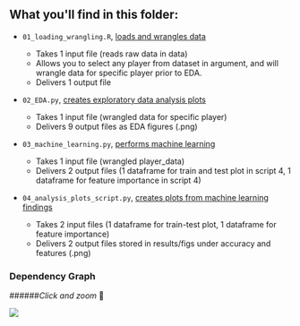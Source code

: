 ## What you'll find in this folder:

- `01_loading_wrangling.R`, [loads and wrangles data](https://github.com/UBC-MDS/DSCI-522-Jes-Alex/blob/master/src/01_loading_wrangling.R)

	- Takes 1 input file (reads raw data in data)
	- Allows you to select any player from dataset in argument, and will wrangle data for specific player prior to EDA.
	- Delivers 1 output file

- `02_EDA.py`, [creates exploratory data analysis plots](https://github.com/UBC-MDS/DSCI-522-Jes-Alex/blob/master/src/02_EDA.py)

	 - Takes 1 input file (wrangled data for specific player)
	 - Delivers 9 output files as EDA figures (.png)

- `03_machine_learning.py`, [performs machine learning](https://github.com/UBC-MDS/DSCI-522-Jes-Alex/blob/master/src/03_machine_learning.py)

	- Takes 1 input file (wrangled player_data)
	- Delivers 2 output files (1 dataframe for train and test plot in script 4, 1 dataframe for feature importance in script 4)

- `04_analysis_plots_script.py`, [creates plots from machine learning findings](https://github.com/UBC-MDS/DSCI-522-Jes-Alex/blob/master/src/04_analysis_plots_script.py)

	- Takes 2 input files (1 dataframe for train-test plot, 1 dataframe for feature importance)
	- Delivers 2 output files stored in results/figs under accuracy and features (.png)

### Dependency Graph

######_Click and zoom_ 🔎

<img src="https://github.com/jessimk/DSCI-522-Jes-Alex/blob/master/src/dependencies_graph.png?raw=true">